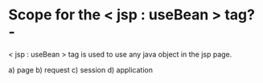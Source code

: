 # Scope for the < jsp : useBean > tag? -

< jsp : useBean > tag is used to use any java object in the jsp page.

a) page
b) request
c) session
d) application
